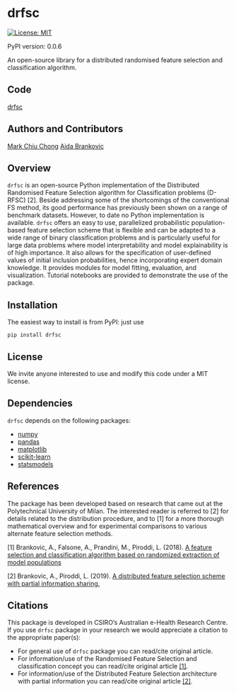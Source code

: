 # drfsc

[![License: MIT](https://img.shields.io/badge/License-MIT-yellow.svg)](https://opensource.org/licenses/MIT)

PyPI version: 0.0.6

An open-source library for a distributed randomised feature selection and classification algorithm.

## Code

[drfsc](https://github.com/markcc309/drfsc)

## Authors and Contributors

[Mark Chiu Chong](https://github.com/markcc309)
[Aida Brankovic](https://github.com/aibrank)

## Overview

`drfsc` is an open-source Python implementation of the Distributed Randomised Feature Selection algorithm for Classification problems (D-RFSC) [2]. Beside addressing some of the shortcomings of the conventional FS method, its good performance has previously been shown on a range of benchmark datasets. However, to date no Python implementation is available. `drfsc` offers an easy to use, parallelized probabilistic population-based feature selection scheme that is flexible and can be adapted to a wide range of binary classification problems and is particularly useful for large data problems where model interpretability and model explainability is of high importance. It also allows for the specification of user-defined values of initial inclusion probabilities, hence incorporating expert domain knowledge. It provides modules for model fitting, evaluation, and visualization. Tutorial notebooks are provided to demonstrate the use of the package.

## Installation

The easiest way to install is from PyPI: just use

`pip install drfsc`

## License

We invite anyone interested to use and modify this code under a MIT license.

## Dependencies

`drfsc` depends on the following packages:

- [numpy](https://numpy.org/)
- [pandas](https://pandas.pydata.org/)
- [matplotlib](https://matplotlib.org/)
- [scikit-learn](https://scikit-learn.org/stable/)
- [statsmodels](https://www.statsmodels.org/stable/index.html)

## References

The package has been developed based on research that came out at the Polytechnical University of Milan. The interested reader is referred to [2] for details related to the distribution procedure, and to [1] for a more thorough mathematical overview and for experimental comparisons to various alternate feature selection methods.

[1] Brankovic, A., Falsone, A., Prandini, M., Piroddi, L. (2018). [A feature selection and classification algorithm based on randomized extraction of model populations](https://doi.org/10.1109/tcyb.2017.2682418)

[2] Brankovic, A., Piroddi, L. (2019). [A distributed feature selection scheme with partial information sharing.](https://doi.org/10.1007/s10994-019-05809-y.)

## Citations

This package is developed in CSIRO’s Australian e-Health Research Centre. If you use `drfsc` package in your research we would appreciate a citation to the appropriate paper(s):

- For general use of `drfsc` package you can read/cite original article.
- For information/use of the Randomised Feature Selection and classification concept you can read/cite original article [[1]](https://doi.org/10.1109/tcyb.2017.2682418).
- For information/use of the Distributed Feature Selection architecture with partial information you can read/cite original article [[2]](https://doi.org/10.1007/s10994-019-05809-y).
  